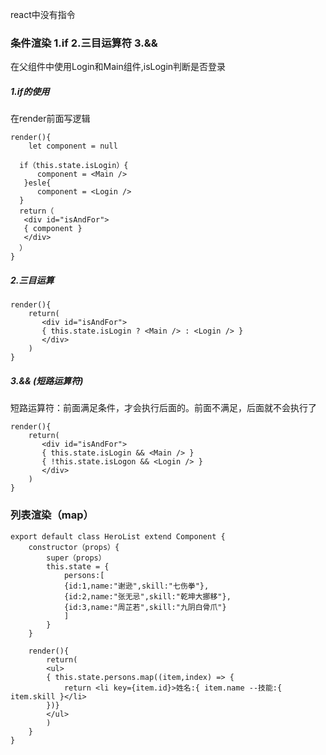 react中没有指令

### 条件渲染  1.if   2.三目运算符   3.&&

在父组件中使用Login和Main组件,isLogin判断是否登录
##### 1.if的使用
在render前面写逻辑

```
render(){
    let component = null

  if（this.state.isLogin）{
      component = <Main />
   }esle{
      component = <Login />
  } 
  return（
   <div id="isAndFor">
   { component }
   </div>
  ）
}
```
##### 2.三目运算
```
render(){
    return(
       <div id="isAndFor">
       { this.state.isLogin ? <Main /> : <Login /> }
       </div>
    )
}
```
##### 3.&& (短路运算符)
短路运算符：前面满足条件，才会执行后面的。前面不满足，后面就不会执行了
```
render(){
    return(
       <div id="isAndFor">
       { this.state.isLogin && <Main /> }
       { !this.state.isLogon && <Login /> }
       </div>
    )
}
```
### 列表渲染（map）

```
export default class HeroList extend Component {
    constructor（props）{
        super（props）
        this.state = {
            persons:[
            {id:1,name:"谢逊",skill:"七伤拳"},
            {id:2,name:"张无忌",skill:"乾坤大挪移"},
            {id:3,name:"周芷若",skill:"九阴白骨爪"}
            ]
        }
    }
    
    render(){
        return(
        <ul>
        { this.state.persons.map((item,index) => {
            return <li key={item.id}>姓名:{ item.name --技能:{ item.skill }</li>
        })}
        </ul>
        )
    }
}
```